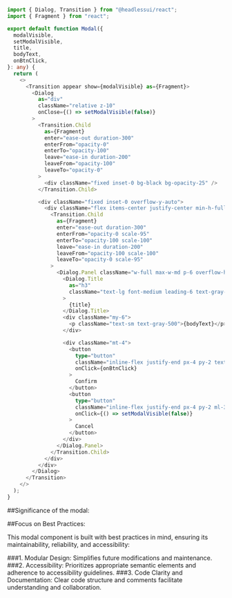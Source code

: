 ```typescript

import { Dialog, Transition } from "@headlessui/react";
import { Fragment } from "react";

export default function Modal({
  modalVisible,
  setModalVisible,
  title,
  bodyText,
  onBtnClick,
}: any) {
  return (
    <>
      <Transition appear show={modalVisible} as={Fragment}>
        <Dialog
          as="div"
          className="relative z-10"
          onClose={() => setModalVisible(false)}
        >
          <Transition.Child
            as={Fragment}
            enter="ease-out duration-300"
            enterFrom="opacity-0"
            enterTo="opacity-100"
            leave="ease-in duration-200"
            leaveFrom="opacity-100"
            leaveTo="opacity-0"
          >
            <div className="fixed inset-0 bg-black bg-opacity-25" />
          </Transition.Child>

          <div className="fixed inset-0 overflow-y-auto">
            <div className="flex items-center justify-center min-h-full p-4 text-center">
              <Transition.Child
                as={Fragment}
                enter="ease-out duration-300"
                enterFrom="opacity-0 scale-95"
                enterTo="opacity-100 scale-100"
                leave="ease-in duration-200"
                leaveFrom="opacity-100 scale-100"
                leaveTo="opacity-0 scale-95"
              >
                <Dialog.Panel className="w-full max-w-md p-6 overflow-hidden text-left align-middle transition-all transform bg-white shadow-xl rounded-2xl">
                  <Dialog.Title
                    as="h3"
                    className="text-lg font-medium leading-6 text-gray-900"
                  >
                    {title}
                  </Dialog.Title>
                  <div className="my-6">
                    <p className="text-sm text-gray-500">{bodyText}</p>
                  </div>

                  <div className="mt-4">
                    <button
                      type="button"
                      className="inline-flex justify-end px-4 py-2 text-sm font-medium bg-green-700 border border-transparent rounded-md text-green-50 hover:bg-green-800 "
                      onClick={onBtnClick}
                    >
                      Confirm
                    </button>
                    <button
                      type="button"
                      className="inline-flex justify-end px-4 py-2 ml-3 text-sm font-medium bg-red-700 border border-transparent rounded-md text-red-50 hover:bg-red-800 "
                      onClick={() => setModalVisible(false)}
                    >
                      Cancel
                    </button>
                  </div>
                </Dialog.Panel>
              </Transition.Child>
            </div>
          </div>
        </Dialog>
      </Transition>
    </>
  );
}

```
##Significance of the modal:

##Focus on Best Practices:

This modal component is built with best practices in mind, ensuring its maintainability, reliability, and accessibility:

###1. Modular Design: Simplifies future modifications and maintenance.
###2. Accessibility: Prioritizes appropriate semantic elements and adherence to accessibility guidelines.
###3. Code Clarity and Documentation: Clear code structure and comments facilitate understanding and collaboration.

